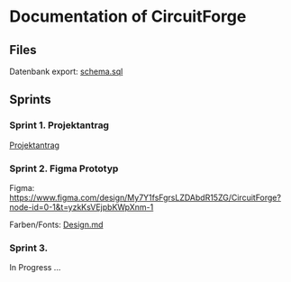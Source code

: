 # Documentation of CircuitForge


## Files

Datenbank export: [schema.sql](datamodel/schema.sql)


## Sprints

### Sprint 1. Projektantrag

[Projektantrag](projektantrag.md)

### Sprint 2. Figma Prototyp

Figma: https://www.figma.com/design/My7Y1fsFgrsLZDAbdR15ZG/CircuitForge?node-id=0-1&t=yzkKsVEjpbKWpXnm-1

Farben/Fonts: [Design.md](sysspec/frontend/design.md)


### Sprint 3. 

In Progress ...